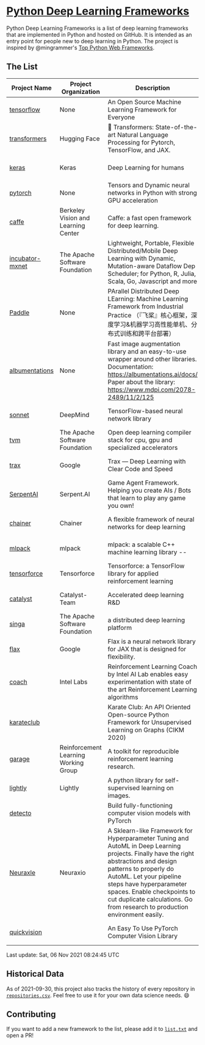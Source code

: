 # [Python Deep Learning Frameworks](https://www.github.com/shimst3r/python-deep-learning-frameworks)

Python Deep Learning Frameworks is a list of deep learning frameworks that are implemented in Python and hosted on GitHub. It is intended as an entry point for people new to deep learning in Python. The project is inspired by @mingrammer's [Top Python Web Frameworks](https://github.com/mingrammer/python-web-framework-stars).

## The List

| Project Name | Project Organization | Description | Stars | Forks | Open Issues | Last Commit |
| ------------ | -------------------- | ----------- | ----: | ----: | ----------: | ----------- |
| [tensorflow](https://tensorflow.org) | None | An Open Source Machine Learning Framework for Everyone | 160400 | 85761 | 2902 | 0 day(s) ago |
| [transformers](https://huggingface.co/transformers) | Hugging Face | 🤗 Transformers: State-of-the-art Natural Language Processing for Pytorch, TensorFlow, and JAX. | 53581 | 12707 | 425 | 0 day(s) ago |
| [keras](http://keras.io/) | Keras | Deep Learning for humans | 53087 | 18880 | 262 | 0 day(s) ago |
| [pytorch](https://pytorch.org) | None | Tensors and Dynamic neural networks in Python with strong GPU acceleration | 51935 | 14196 | 10306 | 0 day(s) ago |
| [caffe](http://caffe.berkeleyvision.org/) | Berkeley Vision and Learning Center | Caffe: a fast open framework for deep learning. | 32048 | 18900 | 1174 | 0 day(s) ago |
| [incubator-mxnet](https://mxnet.apache.org) | The Apache Software Foundation | Lightweight, Portable, Flexible Distributed/Mobile Deep Learning with Dynamic, Mutation-aware Dataflow Dep Scheduler; for Python, R, Julia, Scala, Go, Javascript and more | 19728 | 6875 | 1952 | 1 day(s) ago |
| [Paddle](http://www.paddlepaddle.org/) | None | PArallel Distributed Deep LEarning: Machine Learning Framework from Industrial Practice （『飞桨』核心框架，深度学习&机器学习高性能单机、分布式训练和跨平台部署） | 16878 | 4102 | 2865 | 0 day(s) ago |
| [albumentations](https://albumentations.ai) | None | Fast image augmentation library and an easy-to-use wrapper around other libraries. Documentation:  https://albumentations.ai/docs/ Paper about the library: https://www.mdpi.com/2078-2489/11/2/125 | 9074 | 1162 | 238 | 0 day(s) ago |
| [sonnet](https://sonnet.dev/) | DeepMind | TensorFlow-based neural network library | 9056 | 1297 | 22 | 0 day(s) ago |
| [tvm](https://tvm.apache.org/) | The Apache Software Foundation | Open deep learning compiler stack for cpu, gpu and specialized accelerators | 7310 | 2252 | 354 | 0 day(s) ago |
| [trax](https://github.com/google/trax) | Google | Trax — Deep Learning with Clear Code and Speed | 6557 | 659 | 80 | 1 day(s) ago |
| [SerpentAI](http://serpent.ai) | Serpent.AI | Game Agent Framework. Helping you create AIs / Bots that learn to play any game you own! | 6069 | 713 | 2 | 1 day(s) ago |
| [chainer](https://chainer.org) | Chainer | A flexible framework of neural networks for deep learning | 5626 | 1376 | 11 | 1 day(s) ago |
| [mlpack](https://www.mlpack.org/) | mlpack | mlpack: a scalable C++ machine learning library --  | 3844 | 1392 | 80 | 0 day(s) ago |
| [tensorforce](https://github.com/tensorforce/tensorforce) | Tensorforce | Tensorforce: a TensorFlow library for applied reinforcement learning | 3042 | 513 | 6 | 3 day(s) ago |
| [catalyst](https://catalyst-team.com) | Catalyst-Team | Accelerated deep learning R&D | 2763 | 347 | 11 | 1 day(s) ago |
| [singa](https://github.com/apache/singa) | The Apache Software Foundation | a distributed deep learning platform | 2379 | 702 | 37 | 10 day(s) ago |
| [flax](https://github.com/google/flax) | Google | Flax is a neural network library for JAX that is designed for flexibility. | 2269 | 270 | 166 | 0 day(s) ago |
| [coach](https://intellabs.github.io/coach/) | Intel Labs | Reinforcement Learning Coach by Intel AI Lab enables easy experimentation with state of the art Reinforcement Learning algorithms | 2073 | 414 | 87 | 3 day(s) ago |
| [karateclub](https://karateclub.readthedocs.io) |  | Karate Club: An API Oriented Open-source Python Framework for Unsupervised Learning on Graphs (CIKM 2020) | 1424 | 171 | 1 | 1 day(s) ago |
| [garage](https://github.com/rlworkgroup/garage) | Reinforcement Learning Working Group | A toolkit for reproducible reinforcement learning research. | 1323 | 239 | 219 | 2 day(s) ago |
| [lightly](https://github.com/lightly-ai/lightly) | Lightly | A python library for self-supervised learning on images. | 1286 | 81 | 50 | 1 day(s) ago |
| [detecto](https://detecto.readthedocs.io/) |  | Build fully-functioning computer vision models with PyTorch | 513 | 84 | 26 | 3 day(s) ago |
| [Neuraxle](https://www.neuraxle.org/) | Neuraxio | A Sklearn-like Framework for Hyperparameter Tuning and AutoML in Deep Learning projects. Finally have the right abstractions and design patterns to properly do AutoML. Let your pipeline steps have hyperparameter spaces. Enable checkpoints to cut duplicate calculations. Go from research to production environment easily. | 472 | 51 | 136 | 4 day(s) ago |
| [quickvision](https://github.com/oke-aditya/quickvision) |  | An Easy To Use PyTorch Computer Vision Library | 48 | 4 | 19 | 11 day(s) ago |

Last update: Sat, 06 Nov 2021 08:24:45 UTC

## Historical Data

As of 2021-09-30, this project also tracks the history of every repository in [`repositories.csv`](./repositories.csv). Feel free to use it for your own data science needs. :smile:

## Contributing

If you want to add a new framework to the list, please add it to [`list.txt`](./python-deep-learning-frameworks/list.txt) and open a PR!